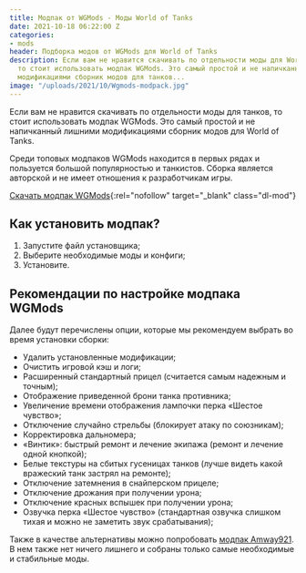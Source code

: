 ```yaml
---
title: Модпак от WGMods - Моды World of Tanks
date: 2021-10-18 06:22:00 Z
categories:
- mods
header: Подборка модов от WGMods для World of Tanks
description: Если вам не нравится скачивать по отдельности моды для World of Tanks,
  то стоит использовать модпак WGMods. Это самый простой и не напичканный лишними
  модификациями сборник модов для танков...
image: "/uploads/2021/10/Wgmods-modpack.jpg"
---
```


Если вам не нравится скачивать по отдельности моды для танков, то стоит использовать модпак WGMods. Это самый простой и не напичканный лишними модификациями сборник модов для World of Tanks.

Среди топовых модпаков WGMods находится в первых рядах и пользуется большой популярностью и танкистов. Сборка является авторской и не имеет отношения к разработчикам игры.

[Скачать модпак WGMods](https://wgmods.net/16/){:rel="nofollow" target="_blank" class="dl-mod"}

## Как установить модпак?

1. Запустите файл установщика;
2. Выберите необходимые моды и конфиги;
3. Установите.

## Рекомендации по настройке модпака WGMods

Далее будут перечислены опции, которые мы рекомендуем выбрать во время установки сборки:

* Удалить установленные модификации;
* Очистить игровой кэш и логи;
* Расширенный стандартный прицел (считается самым надежным и точным);
* Отображение приведенной брони танка противника;
* Увеличение времени отображения лампочки перка «‎Шестое чувство»‎;
* Отключение случайно стрельбы (блокирует атаку по союзникам);
* Корректировка дальномера;
* «Винтик»: быстрый ремонт и лечение экипажа (ремонт и лечение одной кнопкой);
* Белые текстуры на сбитых гусеницах танков (лучше видеть какой вражеский танк застрял на ремонте);
* Отключение затемнения в снайперском прицеле;
* Отключение дрожания при получении урона;
* Отключение красных вспышек при получении урона;
* Озвучка перка «Шестое чувство» (стандартная озвучка слишком тихая и можно не заметить звук срабатывания);

Также в качестве альтернативы можно попробовать [модпак Amway921](/modpak-amway921-mody-world-of-tanks). В нем также нет ничего лишнего и собраны только самые необходимые и стабильные моды.